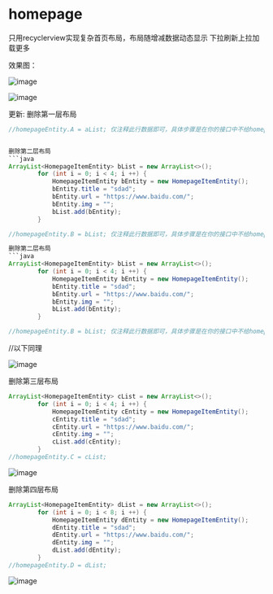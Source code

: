 # homepage
只用recyclerview实现复杂首页布局，布局随增减数据动态显示
 下拉刷新上拉加载更多

效果图：

![image](https://github.com/magicbaby810/homepage/blob/master/imgs/s1.jpg)

![image](https://github.com/magicbaby810/homepage/blob/master/imgs/Screenshot_20170612-145631.png)

更新: 删除第一层布局
```java
//homepageEntity.A = aList; 仅注释此行数据即可，具体步骤是在你的接口中不给homepageEntity.A赋值。


删除第二层布局
```java
ArrayList<HomepageItemEntity> bList = new ArrayList<>();
        for (int i = 0; i < 4; i ++) {
            HomepageItemEntity bEntity = new HomepageItemEntity();
            bEntity.title = "sdad";
            bEntity.url = "https://www.baidu.com/";
            bEntity.img = "";
            bList.add(bEntity);
        }

//homepageEntity.B = bList; 仅注释此行数据即可，具体步骤是在你的接口中不给homepageEntity.B赋值。

删除第二层布局
```java
ArrayList<HomepageItemEntity> bList = new ArrayList<>();
        for (int i = 0; i < 4; i ++) {
            HomepageItemEntity bEntity = new HomepageItemEntity();
            bEntity.title = "sdad";
            bEntity.url = "https://www.baidu.com/";
            bEntity.img = "";
            bList.add(bEntity);
        }

//homepageEntity.B = bList; 仅注释此行数据即可，具体步骤是在你的接口中不给homepageEntity.B赋值。
```
//以下同理

![image](https://github.com/magicbaby810/homepage/blob/master/imgs/Screenshot_20170612-145723.png)

删除第三层布局
```java
ArrayList<HomepageItemEntity> cList = new ArrayList<>();
        for (int i = 0; i < 4; i ++) {
            HomepageItemEntity cEntity = new HomepageItemEntity();
            cEntity.title = "sdad";
            cEntity.url = "https://www.baidu.com/";
            cEntity.img = "";
            cList.add(cEntity);
        }
//homepageEntity.C = cList;
```

![image](https://github.com/magicbaby810/homepage/blob/master/imgs/Screenshot_20170612-145747.png)

删除第四层布局
```java
ArrayList<HomepageItemEntity> dList = new ArrayList<>();
        for (int i = 0; i < 8; i ++) {
            HomepageItemEntity dEntity = new HomepageItemEntity();
            dEntity.title = "sdad";
            dEntity.url = "https://www.baidu.com/";
            dEntity.img = "";
            dList.add(dEntity);
        }
//homepageEntity.D = dList;
```
![image](https://github.com/magicbaby810/homepage/blob/master/imgs/Screenshot_20170612-145816.png)